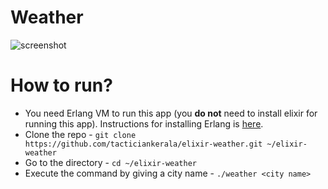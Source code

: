 Weather
=======

![screenshot](https://i.paste.pics/3R8A7.png)

How to run?
=======

- You need Erlang VM to run this app (you **do not** need to install elixir for running this app). Instructions for installing Erlang is [here](http://elixir-lang.org/install.html#installing-erlang).
- Clone the repo - ```git clone https://github.com/tacticiankerala/elixir-weather.git ~/elixir-weather```
- Go to the directory - ```cd ~/elixir-weather```
- Execute the command by giving a city name - ```./weather <city name>```
